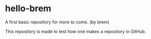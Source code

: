 # hello-brem
A first basic repository for more to come. (by brem)

This repository is made to test how one makes a repository in GitHub.
